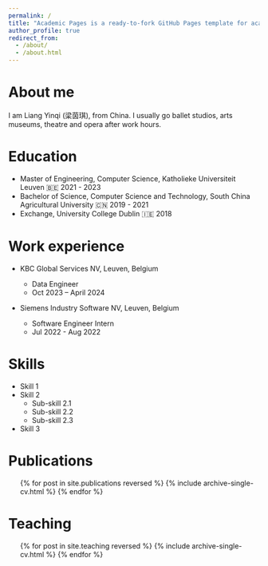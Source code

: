 ```yaml
---
permalink: /
title: "Academic Pages is a ready-to-fork GitHub Pages template for academic personal websites"
author_profile: true
redirect_from: 
  - /about/
  - /about.html
---
```

About me
======

I am Liang Yinqi (梁茵琪), from China. I usually go ballet studios, arts museums, theatre and opera after work hours.

Education
======

* Master of Engineering, Computer Science, Katholieke Universiteit Leuven 🇧🇪 2021 - 2023
* Bachelor of Science, Computer Science and Technology, South China Agricultural University 🇨🇳 2019 - 2021
* Exchange, University College Dublin 🇮🇪 2018

Work experience
======
* KBC Global Services NV, Leuven, Belgium
  * Data Engineer
  * Oct 2023 – April 2024

* Siemens Industry Software NV, Leuven, Belgium
  * Software Engineer Intern
  * Jul 2022 - Aug 2022
  
Skills
======
* Skill 1
* Skill 2
  * Sub-skill 2.1
  * Sub-skill 2.2
  * Sub-skill 2.3
* Skill 3

Publications
======
  <ul>{% for post in site.publications reversed %}
    {% include archive-single-cv.html %}
  {% endfor %}</ul>
  
  
Teaching
======
  <ul>{% for post in site.teaching reversed %}
    {% include archive-single-cv.html %}
  {% endfor %}</ul>
  
